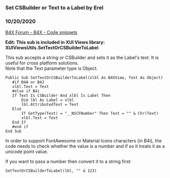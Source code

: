 ###  Set CSBuilder or Text to a Label by Erel
### 10/20/2020
[B4X Forum - B4X - Code snippets](https://www.b4x.com/android/forum/threads/102118/)

**Edit: This sub is included in XUI Views library: XUIViewsUtils.SetTextOrCSBuilderToLabel**  
  
This sub accepts a string or CSBuilder and sets it as the Label's text. It is useful for cross platform solutions.  
Note that the Text parameter type is Object.  

```B4X
Public Sub SetTextOrCSBuilderToLabel(xlbl As B4XView, Text As Object)  
   #if B4A or B4J  
   xlbl.Text = Text  
   #else if B4i  
   If Text Is CSBuilder And xlbl Is Label Then  
       Dim lbl As Label = xlbl  
       lbl.AttributedText = Text  
   Else  
       If GetType(Text) = "__NSCFNumber" Then Text = "" & Chr(Text)  
       xlbl.Text = Text  
   End If  
   #end if  
End Sub
```

  
  
In order to support FontAwesome or Material Icons characters (in B4i), the code needs to check whether the value is a number and if so it treats it as a unicode point value.  
  
If you want to pass a number then convert it to a string first:  

```B4X
SetTextOrCSBuilderToLabel(lbl, "" & 123)
```